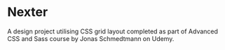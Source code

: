 # Nexter

A design project utilising CSS grid layout completed as part of Advanced CSS and Sass course by Jonas Schmedtmann on Udemy.
